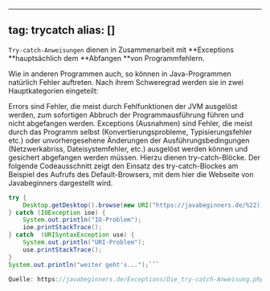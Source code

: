 
---
tag: trycatch
alias: []
---

`Try-catch-Anweisungen` dienen in Zusammenarbeit mit **Exceptions **hauptsächlich dem **Abfangen **von Programmfehlern.

Wie in anderen Programmen auch, so können in Java-Programmen natürlich Fehler auftreten. Nach ihrem Schweregrad werden sie in zwei Hauptkategorien eingeteilt:

Errors sind Fehler, die meist durch Fehlfunktionen der JVM ausgelöst werden, zum sofortigen Abbruch der Programmausführung führen und nicht abgefangen werden.
Exceptions (Ausnahmen) sind Fehler, die meist durch das Programm selbst (Konvertierungsprobleme, Typisierungsfehler etc.) oder unvorhergesehene Änderungen der Ausführungsbedingungen (Netzwerkabriss, Dateisystemfehler, etc.) ausgelöst werden können und gesichert abgefangen werden müssen. Hierzu dienen try-catch-Blöcke.
Der folgende Codeausschnitt zeigt den Einsatz des try-catch-Blockes am Beispiel des Aufrufs des Default-Browsers, mit dem hier die Webseite von Javabeginners dargestellt wird.

```java
try {
    Desktop.getDesktop().browse(new URI("https://javabeginners.de/%22));
} catch (IOException ioe) {
    System.out.println("IO-Problem");
    ioe.printStackTrace();
} catch  (URISyntaxException use) {
    System.out.println("URI-Problem");
    use.printStackTrace();
}
System.out.println("weiter geht's...");```

Quelle: https://javabeginners.de/Exceptions/Die_try-catch-Anweisung.php

